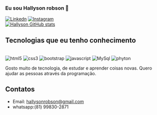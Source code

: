  ### Eu sou Hallyson robson 🙂

[![Linkedn](https://img.shields.io/badge/LinkedIn-0077B5?style=for-the-badge&logo=linkedin&logoColor=white)](https://www.linkedin.com/in/hallyson-robson-19265ab8)
[![Instagram](	https://img.shields.io/badge/Instagram-E4405F?style=for-the-badge&logo=instagram&logoColor=white)](https://www.instagram.com/hallysonrobson)<br/>
[![Hallyson GitHub stats](https://github-readme-stats.vercel.app/api?username=HAllysonR&show_icons=true&theme=radical)](https://github.com/HAllysonR)


## Tecnologias que eu tenho conhecimento
<div style="display: inline-block"><br/>
    <img align="center" src="https://img.shields.io/badge/HTML5-E34F26?style=for-the-badge&logo=html5&logoColor=white" alt="html5">
    <img align="center" src="https://img.shields.io/badge/CSS3-1572B6?style=for-the-badge&logo=css3&logoColor=white" alt="css3">
    <img align="center" src="https://img.shields.io/badge/Bootstrap-563D7C?style=for-the-badge&logo=bootstrap&logoColor=white" alt="bootstrap">
    <img align="center" src="https://img.shields.io/badge/JavaScript-F7DF1E?style=for-the-badge&logo=javascript&logoColor=black" alt="javascript">
     <img align="center" src="https://img.shields.io/badge/MySQL-00000F?style=for-the-badge&logo=mysql&logoColor=white" alt="MySql">
     <img align="center" src="https://img.shields.io/badge/Python-3776AB?style=for-the-badge&logo=python&logoColor=white" alt="phyton">
</div><br/>

Gosto muito de tecnologia, de estudar e aprender coisas novas. Quero ajudar as pessoas através da programação.

## Contatos
- Email: hallysonrobson@gmail.com
- whatsapp:(81) 99830-2871

